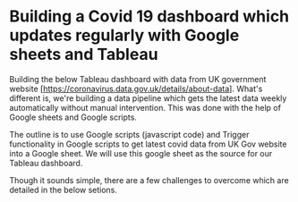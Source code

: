 # Building a Covid 19 dashboard which updates regularly with Google sheets and Tableau

Building the below Tableau dashboard with data from UK government website [https://coronavirus.data.gov.uk/details/about-data].
What's different is, we're building a data pipeline which gets the latest data weekly automatically without manual intervention.
This was done with the help of Google sheets and Google scripts.

The outline is to use Google scripts (javascript code) and Trigger functionality in Google scripts to get latest covid data from UK Gov website into a Google sheet.
We will use this google sheet as the source for our Tableau dashboard.

Though it sounds simple, there are a few challenges to overcome which are detailed in the below setions.
